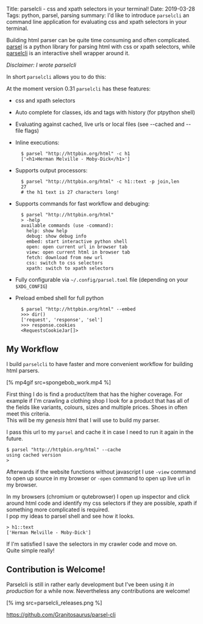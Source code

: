 Title: parselcli - css and xpath selectors in your terminal!
Date: 2019-03-28
Tags: python, parsel, parsing
summary: I'd like to introduce `parselcli` an command line application for evaluating css and xpath selectors in your terminal.

Building html parser can be quite time consuming and often complicated. [parsel](https://github.com/scrapy/parsel) is a python library for parsing html with css or xpath selectors, while [parselcli](https://github.com/Granitosaurus/parsel-cli) is an interactive shell wrapper around it.

_Disclaimer: I wrote parselcli_

In short `parselcli` allows you to do this:

<script id="asciicast-234118" src="https://asciinema.org/a/234118.js" async></script>

At the moment version 0.31 `parselcli` has these features:

* css and xpath selectors
* Auto complete for classes, ids and tags with history (for ptpython shell)
* Evaluating against cached, live urls or local files (see --cached and --file flags)
* Inline executions:

        $ parsel "http://httpbin.org/html" -c h1
        ['<h1>Herman Melville - Moby-Dick</h1>']
  
* Supports output processors:

        $ parsel "http://httpbin.org/html" -c h1::text -p join,len
        27
        # the h1 text is 27 characters long!
    
* Supports commands for fast workflow and debuging:

        $ parsel "http://httpbin.org/html"
        > -help
        available commands (use -command):
          help: show help
          debug: show debug info
          embed: start interactive python shell
          open: open current url in browser tab
          view: open current html in browser tab
          fetch: download from new url
          css: switch to css selectors
          xpath: switch to xpath selectors
          
* Fully configurable via `~/.config/parsel.toml` file (depending on your `$XDG_CONFIG`)
* Preload embed shell for full python

        $ parsel "http://httpbin.org/html" --embed
        >>> dir()
        ['request', 'response', 'sel']
        >>> response.cookies
        <RequestsCookieJar[]>


## My Workflow 

I build `parselcli` to have faster and more convenient workflow for building html parsers.

[% mp4gif src=spongebob_work.mp4 %]

First thing I do is find a product/item that has the higher coverage. For example if I'm crawling a clothing shop I look for a product that has all of the fields like variants, colours, sizes and multiple prices. Shoes in often meet this criteria.   
This will be my _genesis_ html that I will use to build my parser.

I pass this url to my `parsel` and cache it in case I need to run it again in the future. 

    $ parsel "http://httpbin.org/html" --cache
    using cached version
    > 

Afterwards if the website functions without javascript I use `-view` command to open up source in my browser or `-open` command to open up live url in my browser.  

In my browsers (chromium or qutebrowser) I open up inspector and click around html code and identify my css selectors if they are possible, xpath if something more complicated is required.  
I pop my ideas to parsel shell and see how it looks.

    > h1::text
    ['Herman Melville - Moby-Dick']

If I'm satisfied I save the selectors in my crawler code and move on.  
Quite simple really!

## Contribution is Welcome!

Parselcli is still in rather early development but I've been using it _in production_ for a while now. Nevertheless any contributions are welcome!

[% img src=parselcli_releases.png %]

https://github.com/Granitosaurus/parsel-cli
